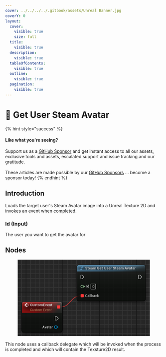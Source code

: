 ```yaml
---
cover: ../../../../.gitbook/assets/Unreal Banner.jpg
coverY: 0
layout:
  cover:
    visible: true
    size: full
  title:
    visible: true
  description:
    visible: true
  tableOfContents:
    visible: true
  outline:
    visible: true
  pagination:
    visible: true
---
```


# 🔵 Get User Steam Avatar

{% hint style="success" %}
#### Like what you're seeing?

Support us as a [GitHub Sponsor](../../../../where-to-buy/become-a-sponsor.md) and get instant access to all our assets, exclusive tools and assets, escalated support and issue tracking and our gratitude.\
\
These articles are made possible by our [GitHub Sponsors](../../../../where-to-buy/become-a-sponsor.md) ... become a sponsor today!
{% endhint %}

## Introduction

Loads the target user's Steam Avatar image into a Unreal Texture 2D and invokes an event when completed.

### Id (Input)

The user you want to get the avatar for

## Nodes

<figure><img src="../../../../.gitbook/assets/image (203).png" alt=""><figcaption></figcaption></figure>

This node uses a callback delegate which will be invoked when the process is completed and which will contain the Texsture2D result.
